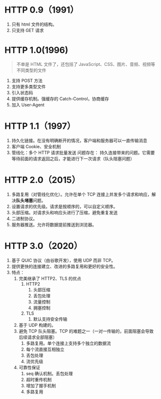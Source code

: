 # HTTP 0.9（1991）

1. 只有 html 文件的结构。
2. 只支持 GET 请求

# HTTP 1.0(1996)

> 不单是 HTML 文件了，还包括了 JavaScript、CSS、图片、音频、视频等不同类型的文件

1. 支持 POST 方法
2. 支持更多类型文件
3. 引入状态码
4. 提供缓存机制。强缓存的 Catch-Control，协商缓存
5. 加入 User-Agent

# HTTP 1.1（1997）

1. 持久化链接。在没有明确断开的情况，客户端和服务器可以一直传输消息
2. 客户端 Cookie、安全机制
3. 管线化：多个 HTTP 请求批量发送
   问题存在：
   持久连接带来的问题。它需要等待前面的请求返回之后，才能进行下一次请求（队头阻塞问题）

# HTTP 2.0（2015）

1. 多路复用（对管线化优化）。允许在单个 TCP 连接上并发多个请求和响应，解决**队头堵塞**问题。
2. 设置请求的优先级。请求是按顺序的，可以自定义顺序。
3. 头部压缩。对请求头和响应头进行了压缩，避免重复发送
4. 二进制协议。
5. 服务器推送。允许将数据提前推送到浏览器。

# HTTP 3.0（2020）

1. 基于 QUIC 协议（由谷歌开发），使用 UDP 而非 TCP。
2. 提供更快的连接建立、改进的多路复用和更好的安全性。
3. 特点：
   1. 完美继承了 HTTP2、TLS 的优点
      1. HTTP2
         1. 头部压缩
         2. 丢包处理
         3. 流量控制
         4. 拥塞控制
      2. TLS
         1. 默认支持安全传输
   2. 基于 UDP 构建的。
   3. 避免 TCP 队头阻塞。TCP 的难题之一（一对一传输的，前面阻塞会导致后续请求全部阻塞）
      1. 多路复用。单个连接上支持多个独立的数据流
      2. 每个流直接互相独立
      3. 丢包处理
      4. 流优先级
   4. 可靠性保证
      1. seq 确认机制。丢包处理
      2. 超时重传机制
      3. 增加了握手机制
      4. 多路复用
